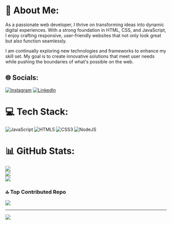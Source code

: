 # 💫 About Me:
As a passionate web developer, I thrive on transforming ideas into dynamic digital experiences. With a strong foundation in HTML, CSS, and JavaScript, I enjoy crafting responsive, user-friendly websites that not only look great but also function seamlessly.

I am continually exploring new technologies and frameworks to enhance my skill set. My goal is to create innovative solutions that meet user needs while pushing the boundaries of what's possible on the web.


## 🌐 Socials:
[![Instagram](https://img.shields.io/badge/Instagram-%23E4405F.svg?logo=Instagram&logoColor=white)](https://instagram.com/bhavik_kela) [![LinkedIn](https://img.shields.io/badge/LinkedIn-%230077B5.svg?logo=linkedin&logoColor=white)](https://linkedin.com/in/bhavik-kela-678500322) 

# 💻 Tech Stack:
![JavaScript](https://img.shields.io/badge/javascript-%23323330.svg?style=for-the-badge&logo=javascript&logoColor=%23F7DF1E) ![HTML5](https://img.shields.io/badge/html5-%23E34F26.svg?style=for-the-badge&logo=html5&logoColor=white) ![CSS3](https://img.shields.io/badge/css3-%231572B6.svg?style=for-the-badge&logo=css3&logoColor=white)
![NodeJS](https://img.shields.io/badge/node.js-6DA55F?style=for-the-badge&logo=node.js&logoColor=white)

# 📊 GitHub Stats:
![](https://github-readme-stats.vercel.app/api?username=bhavik-kela&theme=dark&hide_border=false&include_all_commits=true&count_private=true)<br/>
![](https://github-readme-streak-stats.herokuapp.com/?user=bhavik-kela&theme=dark&hide_border=false)<br/>
![](https://github-readme-stats.vercel.app/api/top-langs/?username=bhavik-kela&theme=dark&hide_border=false&include_all_commits=true&count_private=true&layout=compact)

### 🔝 Top Contributed Repo
![](https://github-contributor-stats.vercel.app/api?username=bhavik-kela&limit=5&theme=tokyonight&combine_all_yearly_contributions=true)

---
[![](https://visitcount.itsvg.in/api?id=bhavik-kela&icon=10&color=1)](https://visitcount.itsvg.in)

<!-- Proudly created with GPRM ( https://gprm.itsvg.in ) -->
